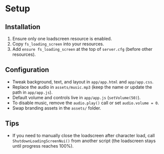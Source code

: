 # Setup

## Installation
1. Ensure only one loadscreen resource is enabled.
2. Copy `fs_loading_screen` into your resources.
3. Add `ensure fs_loading_screen` at the top of `server.cfg` (before other resources).

## Configuration
- Tweak background, text, and layout in `app/app.html` and `app/app.css`.
- Replace the audio in `assets/music.mp3` (keep the name or update the path in `app/app.js`).
- Default volume and controls live in `app/app.js` (`setVolume(50)`).
- To disable music, remove the `audio.play()` call or set `audio.volume = 0`.
- Swap branding assets in the `assets/` folder.

## Tips
- If you need to manually close the loadscreen after character load, call `ShutdownLoadingScreenNui()` from another script (the loadscreen stays until progress reaches 100%).
